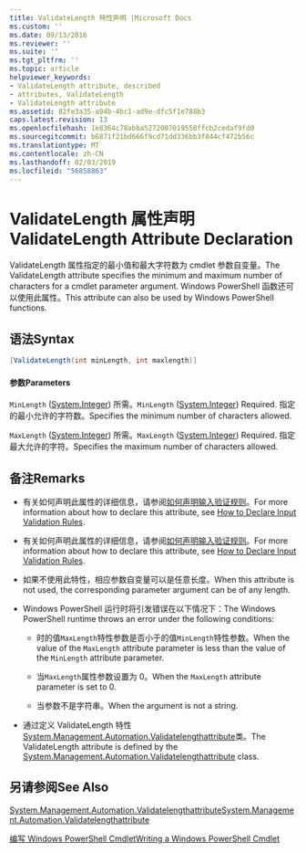```yaml
---
title: ValidateLength 特性声明 |Microsoft Docs
ms.custom: ''
ms.date: 09/13/2016
ms.reviewer: ''
ms.suite: ''
ms.tgt_pltfrm: ''
ms.topic: article
helpviewer_keywords:
- ValidateLength attribute, described
- attributes, ValidateLength
- ValidateLength attribute
ms.assetid: 82fe3a35-a94b-4bc1-ad9e-dfc5f1e788b3
caps.latest.revision: 13
ms.openlocfilehash: 1e8364c78abba5272007019550ffcb2cedaf9fd0
ms.sourcegitcommit: b6871f21bd666f9cd71dd336bb3f844cf472b56c
ms.translationtype: MT
ms.contentlocale: zh-CN
ms.lasthandoff: 02/03/2019
ms.locfileid: "56858863"
---
```

# <a name="validatelength-attribute-declaration"></a><span data-ttu-id="97fca-102">ValidateLength 属性声明</span><span class="sxs-lookup"><span data-stu-id="97fca-102">ValidateLength Attribute Declaration</span></span>

<span data-ttu-id="97fca-103">ValidateLength 属性指定的最小值和最大字符数为 cmdlet 参数自变量。</span><span class="sxs-lookup"><span data-stu-id="97fca-103">The ValidateLength attribute specifies the minimum and maximum number of characters for a cmdlet parameter argument.</span></span> <span data-ttu-id="97fca-104">Windows PowerShell 函数还可以使用此属性。</span><span class="sxs-lookup"><span data-stu-id="97fca-104">This attribute can also be used by Windows PowerShell functions.</span></span>

## <a name="syntax"></a><span data-ttu-id="97fca-105">语法</span><span class="sxs-lookup"><span data-stu-id="97fca-105">Syntax</span></span>

```csharp
[ValidateLength(int minLength, int maxlength)]
```

#### <a name="parameters"></a><span data-ttu-id="97fca-106">参数</span><span class="sxs-lookup"><span data-stu-id="97fca-106">Parameters</span></span>

<span data-ttu-id="97fca-107">`MinLength` ([System.Integer](/dotnet/api/System.Integer)) 所需。</span><span class="sxs-lookup"><span data-stu-id="97fca-107">`MinLength` ([System.Integer](/dotnet/api/System.Integer)) Required.</span></span> <span data-ttu-id="97fca-108">指定的最小允许的字符数。</span><span class="sxs-lookup"><span data-stu-id="97fca-108">Specifies the minimum number of characters allowed.</span></span>

<span data-ttu-id="97fca-109">`MaxLength` ([System.Integer](/dotnet/api/System.Integer)) 所需。</span><span class="sxs-lookup"><span data-stu-id="97fca-109">`MaxLength` ([System.Integer](/dotnet/api/System.Integer)) Required.</span></span> <span data-ttu-id="97fca-110">指定最大允许的字符。</span><span class="sxs-lookup"><span data-stu-id="97fca-110">Specifies the maximum number of characters allowed.</span></span>

## <a name="remarks"></a><span data-ttu-id="97fca-111">备注</span><span class="sxs-lookup"><span data-stu-id="97fca-111">Remarks</span></span>

- <span data-ttu-id="97fca-112">有关如何声明此属性的详细信息，请参阅[如何声明输入验证规则](http://msdn.microsoft.com/en-us/544c2100-62ba-4be4-b2a2-cc0d4e4fc45b)。</span><span class="sxs-lookup"><span data-stu-id="97fca-112">For more information about how to declare this attribute, see [How to Declare Input Validation Rules](http://msdn.microsoft.com/en-us/544c2100-62ba-4be4-b2a2-cc0d4e4fc45b).</span></span>
- <span data-ttu-id="97fca-113">有关如何声明此属性的详细信息，请参阅[如何声明输入验证规则](http://msdn.microsoft.com/en-us/544c2100-62ba-4be4-b2a2-cc0d4e4fc45b)。</span><span class="sxs-lookup"><span data-stu-id="97fca-113">For more information about how to declare this attribute, see [How to Declare Input Validation Rules](http://msdn.microsoft.com/en-us/544c2100-62ba-4be4-b2a2-cc0d4e4fc45b).</span></span>

- <span data-ttu-id="97fca-114">如果不使用此特性，相应参数自变量可以是任意长度。</span><span class="sxs-lookup"><span data-stu-id="97fca-114">When this attribute is not used, the corresponding parameter argument can be of any length.</span></span>

- <span data-ttu-id="97fca-115">Windows PowerShell 运行时将引发错误在以下情况下：</span><span class="sxs-lookup"><span data-stu-id="97fca-115">The Windows PowerShell runtime throws an error under the following conditions:</span></span>

    - <span data-ttu-id="97fca-116">时的值`MaxLength`特性参数是否小于的值`MinLength`特性参数。</span><span class="sxs-lookup"><span data-stu-id="97fca-116">When the value of the `MaxLength` attribute parameter is less than the value of the `MinLength` attribute parameter.</span></span>

    - <span data-ttu-id="97fca-117">当`MaxLength`属性参数设置为 0。</span><span class="sxs-lookup"><span data-stu-id="97fca-117">When the `MaxLength` attribute parameter is set to 0.</span></span>

    - <span data-ttu-id="97fca-118">当参数不是字符串。</span><span class="sxs-lookup"><span data-stu-id="97fca-118">When the argument is not a string.</span></span>

- <span data-ttu-id="97fca-119">通过定义 ValidateLength 特性[System.Management.Automation.Validatelengthattribute](/dotnet/api/System.Management.Automation.ValidateLengthAttribute)类。</span><span class="sxs-lookup"><span data-stu-id="97fca-119">The ValidateLength attribute is defined by the [System.Management.Automation.Validatelengthattribute](/dotnet/api/System.Management.Automation.ValidateLengthAttribute) class.</span></span>

## <a name="see-also"></a><span data-ttu-id="97fca-120">另请参阅</span><span class="sxs-lookup"><span data-stu-id="97fca-120">See Also</span></span>

[<span data-ttu-id="97fca-121">System.Management.Automation.Validatelengthattribute</span><span class="sxs-lookup"><span data-stu-id="97fca-121">System.Management.Automation.Validatelengthattribute</span></span>](/dotnet/api/System.Management.Automation.ValidateLengthAttribute)

[<span data-ttu-id="97fca-122">编写 Windows PowerShell Cmdlet</span><span class="sxs-lookup"><span data-stu-id="97fca-122">Writing a Windows PowerShell Cmdlet</span></span>](./writing-a-windows-powershell-cmdlet.md)
